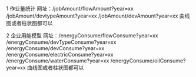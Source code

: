1 作业量统计
  网址：/jobAmount/flowAmount?year=xx
		/jobAmount/devtypeAmount?year=xx
		/jobAmount/devAmount?year=xx
  曲线图或者柱状图都可以
  
2 企业用能模型
	网址：/energyConsume/flowConsume?year=xx
		/energyConsume/devTypeConsume?year=xx
		/energyConsume/devConsume?year=xx
		/energyConsume/electricConsume?year=xx
		/energyConsume/waterConsume?year=xx
		/energyConsume/oilConsume?year=xx
	曲线图或者柱状图都可以